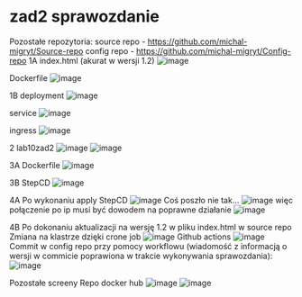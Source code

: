 # zad2 sprawozdanie
Pozostałe repozytoria:
source repo - https://github.com/michal-migryt/Source-repo
config repo - https://github.com/michal-migryt/Config-repo
1A
index.html (akurat w wersji 1.2)
![image](https://github.com/michal-migryt/zad2gitops/assets/65659701/515884cc-ecda-4deb-855d-ebc3e1c65d4d)

Dockerfile
![image](https://github.com/michal-migryt/zad2gitops/assets/65659701/d9efe704-357f-4be0-9e06-746e33bbea5a)

1B
deployment
![image](https://github.com/michal-migryt/zad2gitops/assets/65659701/12339cf8-9dc4-4a07-a876-74cfde06368b)

service
![image](https://github.com/michal-migryt/zad2gitops/assets/65659701/af90ff31-e98c-4b3c-9d9f-8b13b2fb5837)

ingress
![image](https://github.com/michal-migryt/zad2gitops/assets/65659701/ef05bdf7-5003-44d9-a832-764dc46a54bd)

2
lab10zad2
![image](https://github.com/michal-migryt/zad2gitops/assets/65659701/ffdc7812-b380-43f9-a77c-027a82061cc2)
![image](https://github.com/michal-migryt/zad2gitops/assets/65659701/1b1b1366-2aac-46a1-af49-227a79fcd122)

3A
Dockerfile
![image](https://github.com/michal-migryt/zad2gitops/assets/65659701/2d9c5ec1-bd1c-43b3-bd0b-369876d8440e)

3B
StepCD
![image](https://github.com/michal-migryt/zad2gitops/assets/65659701/a35cd0f1-4b36-4f22-b9b3-0d9eb3d0af33)

4A
Po wykonaniu apply StepCD
![image](https://github.com/michal-migryt/zad2gitops/assets/65659701/77d3d9b3-56bd-420b-8f61-2176d675be8a)
Coś poszło nie tak...
![image](https://github.com/michal-migryt/zad2gitops/assets/65659701/f8c8da85-4b3a-4501-baee-cf7f946ea46c)
więc połączenie po ip musi być dowodem na poprawne działanie
![image](https://github.com/michal-migryt/zad2gitops/assets/65659701/cb19db35-badc-4470-99ac-508449810372)

4B
Po dokonaniu aktualizacji na wersję 1.2 w pliku index.html w source repo
Zmiana na klastrze dzięki crone job
![image](https://github.com/michal-migryt/zad2gitops/assets/65659701/b38400b9-09b5-40f8-a813-d797cddb08df)
Github actions
![image](https://github.com/michal-migryt/zad2gitops/assets/65659701/bdcfcbbc-9b07-4065-9e39-0baae726cdfe)
Commit w config repo przy pomocy workflowu (wiadomość z informacją o wersji w commicie poprawiona w trakcie wykonywania sprawozdania):
![image](https://github.com/michal-migryt/zad2gitops/assets/65659701/8b1e8402-95f4-49e8-a271-82f40736ae58)

Pozostałe screeny
Repo docker hub
![image](https://github.com/michal-migryt/zad2gitops/assets/65659701/dc3ae341-4b54-4da7-9265-faa79d02deee)
![image](https://github.com/michal-migryt/zad2gitops/assets/65659701/660425d1-5c17-4eeb-b286-dd65f8be82c4)


